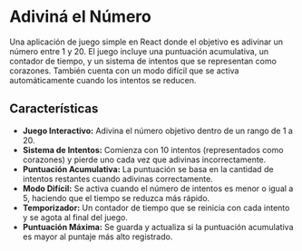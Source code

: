 # Adiviná el Número

Una aplicación de juego simple en React donde el objetivo es adivinar un número entre 1 y 20. El juego incluye una puntuación acumulativa, un contador de tiempo, y un sistema de intentos que se representan como corazones. También cuenta con un modo difícil que se activa automáticamente cuando los intentos se reducen.

## Características

- **Juego Interactivo:** Adivina el número objetivo dentro de un rango de 1 a 20.
- **Sistema de Intentos:** Comienza con 10 intentos (representados como corazones) y pierde uno cada vez que adivinas incorrectamente.
- **Puntuación Acumulativa:** La puntuación se basa en la cantidad de intentos restantes cuando adivinas correctamente.
- **Modo Difícil:** Se activa cuando el número de intentos es menor o igual a 5, haciendo que el tiempo se reduzca más rápido.
- **Temporizador:** Un contador de tiempo que se reinicia con cada intento y se agota al final del juego.
- **Puntuación Máxima:** Se guarda y actualiza si la puntuación acumulativa es mayor al puntaje más alto registrado.
